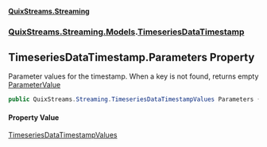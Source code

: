 #### [QuixStreams.Streaming](index.md 'index')
### [QuixStreams.Streaming.Models](QuixStreams.Streaming.Models.md 'QuixStreams.Streaming.Models').[TimeseriesDataTimestamp](TimeseriesDataTimestamp.md 'QuixStreams.Streaming.Models.TimeseriesDataTimestamp')

## TimeseriesDataTimestamp.Parameters Property

Parameter values for the timestamp. When a key is not found, returns empty [ParameterValue](ParameterValue.md 'QuixStreams.Streaming.Models.ParameterValue')

```csharp
public QuixStreams.Streaming.TimeseriesDataTimestampValues Parameters { get; }
```

#### Property Value
[TimeseriesDataTimestampValues](TimeseriesDataTimestampValues.md 'QuixStreams.Streaming.TimeseriesDataTimestampValues')
